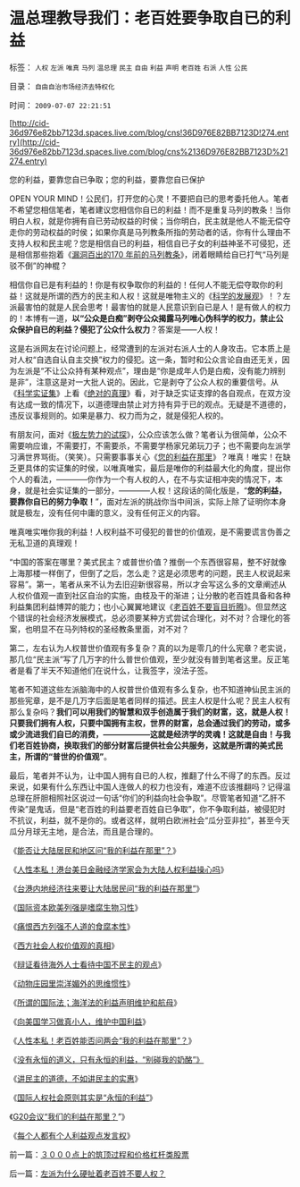 # 温总理教导我们：老百姓要争取自已的利益

标签： `人权` `左派` `唯真` `马列` `温总理` `民主` `自由` `利益` `声明` `老百姓` `右派` `人性` `公民` 

目录： `自由自治市场经济去特权化`

时间： `2009-07-07 22:21:51`

[http://cid-36d976e82bb7123d.spaces.live.com/blog/cns!36D976E82BB7123D!274.entry](http://cid-36d976e82bb7123d.spaces.live.com/blog/cns%2136D976E82BB7123D%21274.entry)

您的利益，要靠您自已争取；您的利益，要靠您自已保护

OPEN YOUR MIND！公民们，打开您的心灵！不要把自已的思考委托他人。笔者不希望您相信笔者，笔者建议您相信你自已的利益！而不是重复马列的教条！当你明白人权，就是你拥有自已劳动权益的时侯；当你明白，民主就是他人不能无偿夺走你的劳动权益的时侯；如果你真是马列教条所指的劳动者的话，你有什么理由不支持人权和民主呢？您是相信自已的利益，相信自已子女的利益神圣不可侵犯，还是相信那些抱着《[漏洞百出的170 年前的马列教条](../../../2009/5/9/马列原始理论的错误为什么150年不得纠正？.md)》，闭着眼睛给自已打气“马列是驳不倒”的神棍？

相信你自已是有利益的！你是有权争取你的利益的！任何人不能无偿夺取你的利益！这就是所谓的西方的民主和人权！这就是唯物主义的《[科学的发展观](http://blog.sina.com.cn/s/blog_5563a64d0100d0v2.html)》！？左派最害怕的就是人民会思考！最害怕的就是人民意识到自已是人！是有做人的权力的！本博有一道，**以“公众是白痴”剥夺公众揭露马列唯心伪科学的权力，禁止公众保护自已的利益？侵犯了公众什么权力**？答案是——人权！

这是右派网友在讨论问题上，经常遭到的左派对右派人士的人身攻击。它本质上是对人权“自选自认自主交换”权力的侵犯。这一条，暂时和公众言论自由还无关，因为左派是“不让公众持有某种观点”，理由是“你是成年人仍是白痴，没有能力辨别是非”，注意这是对一大批人说的。因此，它是剥夺了公众人权的重要信号。从《[科学实证集](../../../2009/6/18/科学是实证集；为什么诺贝尔不喜欢中国传统文化.md)》上看《[绝对的真理](../../../2009/7/4/绝对的真理存在吗？历史实证集如何认定.md)》看，对于缺乏实证支撑的各自观点，在双方没有达成一致的情况下，以道德理由禁止对方持有异于已的观点。无疑是不道德的，违反议事规则的。如果是暴力、权力而为之，就是侵犯人权的。

有朋友问，面对《[极左势力的试探](../../../2009/7/4/不要轻视极端意识对社会的试探.md)》，公众应该怎么做？笔者认为很简单，公众不需要响应谁，不需要打，不需要杀，不需要学杨家兄弟玩刀子；也不需要向左派学习满世界骂街。（笑笑）。只需要事事关心《[您的利益在那里](http://blog.sina.com.cn/s/blog_5563a64d0100dfvx.html)》？唯真！唯实！在缺乏更具体的实证集的时侯，以唯真唯实，最后是唯你的利益最大化的角度，提出你个人的看法，————你作为一个有人权的人，在不与实证相冲突的情况下，本身，就是社会实证集的一部分，————人权！这段话的简化版是，“**您的利益，要靠你自已的努力争取！**”，面对左派的挑战你当中间派，实际上除了证明你本身就是极左，没有任何中庸的意义，没有任何正义的内容。

唯真唯实唯你我的利益！人权利益不可侵犯的普世的价值观，是不需要谎言伪善之无私卫道的真理观！

“中国的答案在哪里？美式民主？或普世价值？推倒一个东西很容易，整不好就像上海那楼一样倒了，但倒了之后，怎么走？这是必须思考的问题，民主人权说起来容易”。第一，笔者从来不认为去旧迎新很容易，所以才会写这么多的文章阐述从人权价值观一直到社区自治的实施，由枝及干的渐进；让分散的老百姓具备和各种利益集团利益博羿的能力；也小心翼翼地建议《[老百姓不要盲目折腾](../../../2009/2/9/黄宗羲定律“老百姓尽量别折腾”.md)》。但显然这个错误的社会经济发展模式，总必须要某种方式尝试合理化，对不对？合理化的答案，也明显不在马列特权的圣经教条里面，对不对？

第二，左右认为人权普世价值观有多复杂？真的以为是零几的什么宪章？老实说，那几位“民主派”写了几万字的什么普世价值观，至少就没有普到笔者这里。反正笔者是看了半天不知道他们在说什么，让我签字，没法子签。

笔者不知道这些左派脑海中的人权普世价值观有多么复杂，也不知道神仙民主派的那些宪章，是不是几万字后面是笔者同样的描述。民主人权是什么呢？民主人权有那么复杂吗？**我们可以用我们的智慧和双手创造属于我们的财富，这，就是人权！只要我们拥有人权，只要中国拥有主权，世界的财富，总会通过我们的劳动，或多或少流进我们自已的消费，——————这就是经济学的灵魂！这就是自由！与我们老百姓协商，换取我们的部分财富后提供社会公共服务，这就是所谓的美式民主，所谓的“普世的价值观”**。

最后，笔者并不认为，让中国人拥有自已的人权，推翻了什么不得了的东西。反过来说，如果有什么东西让中国人连做人的权力也没有，难道不应该推翻吗？记得温总理在肝胆相照社区说过一句话“你们的利益向社会争取”。尽管笔者知道“乙肝不传染”是鬼话，但是“老百姓的利益要老百姓自已争取”，你不争取利益，被侵犯时不抗议，利益，就不是你的。或者这样，就明白欧洲社会“瓜分亚非拉”，甚至今天瓜分月球无主地，是合法，而且是合理的。

《[能否让大陆居民和地区问“我的利益在那里”？](../../../2009/6/1/台港内地经济往来要让大陆居民问“我的利益在那里”.md)》

《[人性本私！港台美日金融经济学家会为大陆人权利益操心吗](../../../2009/6/1/港台海外资本代言人会为大陆人利益操心吗.md)》

《[台港内地经济往来要让大陆居民问“我的利益在那里”](../../../2009/6/1/台港内地经济往来要让大陆居民问“我的利益在那里”.md)》

《[国际资本欧美列强是嗜腐生物习性](../../../2009/5/30/国际资本欧美列强是嗜腐生物习性.md)》

《[痛恨西方列强不人道的食腐本性](../../../2009/5/31/西方列强帝国主义国家不够“哥们人道”的食腐本性.md)》

《[西方社会人权价值观的真相](../../../2009/6/14/认清西方社会所谓的人权价值观的真相.md)》

《[辩证看待海外人士看待中国不民主的观点](../../../2009/7/7/客观看待海外人士看待中国不民主的观点.md)》

《[动物庄园里崇洋媚外的思维惯性](../../../2009/7/7/摆脱动物庄园里崇洋媚外的奴性思维.md)》

《[所谓的国际法；海洋法的利益声明维护和航母](../../../2009/4/7/谁主张谁维护的现代国际法；海洋法的利益声明.md)》

《[向美国学习做真小人，维护中国利益](../../../2008/8/21/要做有私“真小人”，勿为无私“伪君子“.md)》

《[人性本私！老百姓能否问两会“我的利益在那里”？](../../../2009/3/15/人性本私！老百姓能否问两会“我的利益在那里”？.md)》

《[没有永恒的道义，只有永恒的利益，“别碰我的奶酪”》](../../../2008/8/13/大国的双重标准，“别碰我的奶酪”.md)

《[讲民主的道德，不如讲民主的实惠](http://blog.sina.com.cn/s/blog_5563a64d0100dfvx.html)》

《[国际人权社会原则其实是“永恒的利益”](../../../2009/6/15/国际人权社会原则其实是“永恒的利益”.md)》

《[G20会议“我们的利益在那里？](http://blog.sina.com.cn/s/blog_5563a64d0100cfes.html)”》

《[每个人都有个人利益观点发言权](../../../2009/3/24/大学无书！每个人都有个人利益观点发言权.md)》



前一篇：[３０００点上的筑顶过程和价格杠杆类股票](../../../2009/7/7/３０００点上的筑顶过程和价格杠杆类股票.md)

后一篇：[左派为什么硬扯着老百姓不要人权？](../../../2009/7/7/左派为什么硬扯着老百姓不要人权？.md)